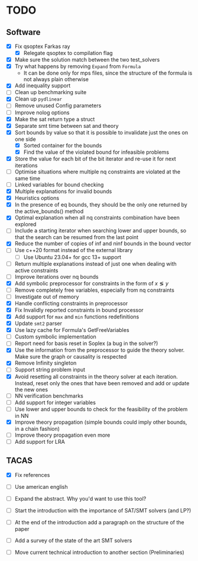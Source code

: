 # TODO

## Software

- [x] Fix qsoptex Farkas ray
    - [x] Relegate qsoptex to compilation flag
- [x] Make sure the solution match between the two test_solvers
- [x] Try what happens by removing `Expand` from `Formula`
    - It can be done only for mps files, since the structure of the formula is not always plain otherwise
- [x] Add inequality support
- [ ] Clean up benchmarking suite
- [x] Clean up `pydlinear`
- [ ] Remove unused Config parameters
- [ ] Improve nolog options
- [x] Make the sat return type a struct
- [x] Separate smt time between sat and theory
- [x] Sort bounds by value so that it is possible to invalidate just the ones on one side
    - [x] Sorted container for the bounds
    - [x] Find the value of the violated bound for infeasible problems
- [x] Store the value for each bit of the bit iterator and re-use it for next iterations
- [ ] Optimise situations where multiple nq constraints are violated at the same time
- [ ] Linked variables for bound checking
- [x] Multiple explanations for invalid bounds
- [x] Heuristics options
- [x] In the presence of eq bounds, they should be the only one returned by the active_bounds() method
- [x] Optimal explanation when all nq constraints combination have been explored
- [ ] Include a starting iterator when searching lower and upper bounds, so that the search can be resumed from the last
  point
- [x] Reduce the number of copies of inf and ninf bounds in the bound vector
- [ ] Use c++20 format instead of the external library
    - [ ] Use Ubuntu 23.04+ for gcc 13+ support
- [ ] Return multiple explanations instead of just one when dealing with active constraints
- [ ] Improve iterations over nq bounds
- [x] Add symbolic preprocessor for constraints in the form of $x \lessgtr y$
- [ ] Remove completely free variables, especially from nq constraints
- [ ] Investigate out of memory
- [x] Handle conflicting constraints in preprocessor
- [x] Fix Invalidly reported constraints in bound processor
- [x] Add support for `max` and `min` functions redefinitions
- [x] Update `smt2` parser
- [x] Use lazy cache for Formula's GetFreeVariables
- [ ] Custom symbolic implementation
- [ ] Report need for basis reset in Soplex (a bug in the solver?)
- [x] Use the information from the preprocessor to guide the theory solver. Make sure the graph or causality is respected
- [x] Remove Infinity singleton
- [ ] Support string problem input
- [x] Avoid resetting all constraints in the theory solver at each iteration. Instead, reset only the ones that have
  been removed and add or update the new ones
- [ ] NN verification benchmarks
- [ ] Add support for integer variables
- [ ] Use lower and upper bounds to check for the feasibility of the problem in NN
- [x] Improve theory propagation (simple bounds could imply other bounds, in a chain fashion)
- [ ] Improve theory propagation even more
- [ ] Add support for LRA

## TACAS

- [x] Fix references
- [ ] Use american english
- [ ] Expand the abstract. Why you'd want to use this tool?
- [ ] Start the introduction with the importance of SAT/SMT solvers (and LP?)
- [ ] At the end of the introduction add a paragraph on the structure of the paper
- [ ] Add a survey of the state of the art SMT solvers
- [ ] Move current technical introduction to another section (Preliminaries)

